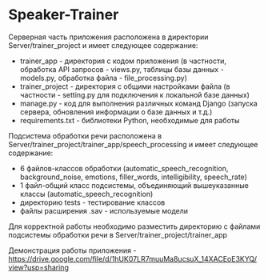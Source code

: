 # Speaker-Trainer

Серверная часть приложения расположена в директории Server/trainer_project и имеет следующее содержание:
+ trainer_app - директория с кодом приложения (в частности, обработка API запросов - views.py, таблицы базы данных - models.py, обработка файла - file_processing.py)
+ trainer_project - директория с общими настройками файла (в частности - setting.py для подключения к локальной базе данных)
+ manage.py - код для выполнения различных команд Django (запуска сервера, обновления информации о базе данных и т.д.)
+ requirements.txt - библиотеки Python, необходимые для работы

Подсистема обработки речи расположена в Server/trainer_project/trainer_app/speech_processing и имеет следующее содержание:
+ 6 файлов-классов обработки (automatic_speech_recognition, background_noise, emotions, filler_words, intelligibility, speech_rate)
+ 1 файл-общий класс подсистемы, объединяющий вышеуказанные классы (automatic_speech_recognition)
+ директорию tests - тестирование классов
+ файлы расширения .sav - используемые модели

Для корректной работы необходимо разместить директорию с файлами подсистемы обработки речи в Server/trainer_project/trainer_app

Демонстрация работы приложения - https://drive.google.com/file/d/1hUK07LR7muuMa8ucsuX_14XACEoE3KYQ/view?usp=sharing

